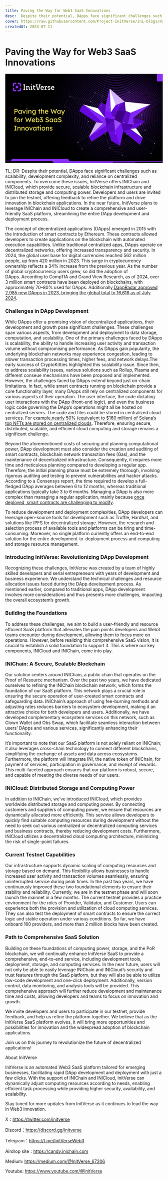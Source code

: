```yaml
---
title: Paving the Way for Web3 SaaS Innovations
desc:  Despite their potential, DApps face significant challenges such as scalability, development complexity, and reliance on centralized components.
cover: https://raw.githubusercontent.com/Project-InitVerse/ini-blogs/main/blogs/resources/images/20240711001.png
createdAt: 2024-07-11
---
```

# Paving the Way for Web3 SaaS Innovations

![image](https://raw.githubusercontent.com/Project-InitVerse/ini-blogs/main/blogs/resources/images/20240711001.png)

TL; DR: Despite their potential, DApps face significant challenges such as scalability, development complexity, and reliance on centralized components. To overcome these issues, InitVerse offers INIChain and INICloud, which provide secure, scalable blockchain infrastructure and distributed storage and computing power. Developers and users are invited to join the testnet, offering feedback to refine the platform and drive innovation in blockchain applications. In the near future, InitVerse plans to leverage INIChain and INICloud to create a comprehensive and user-friendly SaaS platform, streamlining the entire DApp development and deployment process.

The concept of decentralized applications (DApps) emerged in 2015 with the introduction of smart contracts by Ethereum. These contracts allowed developers to create applications on the blockchain with automated execution capabilities. Unlike traditional centralized apps, DApps operate on decentralized networks, offering increased transparency and security. In 2024, the global user base for digital currencies reached 562 million people, up from 420 million in 2023. This surge in cryptocurrency ownership reflects a 34% increase from the previous year. As the number of global cryptocurrency users grew, so did the adoption of DApps. According to CompTIA and Grand View Research, as of 2024, over 3 million smart contracts have been deployed on blockchains, with approximately 70–80% used for DApps. Additionally,[DappRadar approved 2,985 new DApps in 2023, bringing the global total to 16,618 as of July 2024](https://dappradar.com/blog/dapp-industry-report-2023-defi-nft-web3-games).
### Challenges in DApp Development
While DApps offer a promising vision of decentralized applications, their development and growth pose significant challenges. These challenges span various aspects, from development and deployment to data storage, computation, and scalability. One of the primary challenges faced by DApps is scalability, the ability to handle increasing user activity and transaction volume without compromising performance. As DApps gain popularity, the underlying blockchain networks may experience congestion, leading to slower transaction processing times, higher fees, and network delays.The early success of CryptoKitties highlighted this scalability issue. Since then, to address scalability issues, various solutions such as Rollup, Plasma and different conseue mechanisms have been proposed and implemented. However, the challenges faced by DApps extend beyond just on-chain limitations. In fact, while smart contracts running on blockchain provide a core functionality layer, many DApps still rely on centralized components for various aspects of their operation. The user interface, the code dictating user interactions with the DApp (front-end logic), and even the business logic code governing the DApp’s operations might all be hosted on centralized servers. The code and files could be stored in centralized cloud services. For example,[nearly 50% (equivalent to $160 million) of Solana’s top NFTs are stored on centralized clouds](https://x.com/AkordTeam/status/1803380632854102301). Therefore, ensuring secure, distributed, scalable, and efficient cloud computing and storage remains a significant challenge.

Beyond the aforementioned costs of securing and planning computational power, DApp development must also consider the creation and auditing of smart contracts, blockchain network transaction fees (Gas), and the maintenance of decentralized infrastructure. Consequently, it requires more time and meticulous planning compared to developing a regular app. Therefore, the initial planning phase must be extremely thorough, involving rigorous auditing and testing to prevent vulnerabilities and hacker attacks. According to a Consensys report, the time required to develop a full-fledged DApp averages between 6 to 12 months, whereas traditional applications typically take 3 to 6 months. Managing a DApp is also more complex than managing a regular application, mainly because [once deployed, smart contracts are challenging to modify](https://topflightapps.com/ideas/how-to-build-dapps-decentralized-applications/#1).

To reduce development and deployment complexities, DApp developers can leverage open-source tools for development such as Truffle, Hardhat, and solutions like IPFS for decentralized storage. However, the research and selection process of available tools and platforms can be tiring and time-consuming. Moreover, no single platform currently offers an end-to-end solution for the entire development-to-deployment process and computing and storage resource management.
### Introducing InitVerse: Revolutionizing DApp Development

Recognizing these challenges, InitVerse was created by a team of highly skilled developers and serial entrepreneurs with years of development and business experience. We understand the technical challenges and resource allocation issues faced during the DApp development process. As mentioned earlier, compared to traditional apps, DApp development involves more considerations and thus presents more challenges, impacting the overall ecosystem’s growth.
### Building the Foundations

To address these challenges, we aim to build a user-friendly and resource efficient SaaS platform that alleviates the pain points developers and Web3 teams encounter during development, allowing them to focus more on operations. However, before realizing this comprehensive SaaS vision, it is crucial to establish a solid foundation to support it. This is where our key components, INICloud and INIChain, come into play.
### INIChain: A Secure, Scalable Blockchain

Our solution centers around INIChain, a public chain that operates on the Proof of Resource mechanism. Over the past two years, we have dedicated ourselves to refining the INIChain blockchain network, which forms the foundation of our SaaS platform. This network plays a crucial role in ensuring the secure operation of user-created smart contracts and safeguarding data. INIChain’s approach of using fee-burning methods and adjusting rates reduces barriers to ecosystem development, making it an attractive choice for both developers and users. Additionally, we have developed complementary ecosystem services on this network, such as Clown Wallet and Obs Swap, which facilitate seamless interaction between users’ DApps and various services, significantly enhancing their functionality.

It’s important to note that our SaaS platform is not solely reliant on INIChain; it also leverages cross-chain technology to connect different blockchains, simplifying the exchange of assets and data across ecosystems. Furthermore, the platform will integrate INI, the native token of INIChain, for payment of services, participation in governance, and receipt of rewards. This multi-faceted approach ensures that our platform is robust, secure, and capable of meeting the diverse needs of our users.

### INICloud: Distributed Storage and Computing Power
In addition to INIChain, we’ve introduced INICloud, which provides worldwide distributed storage and computing power. By connecting customers and suppliers of computing power, we ensure that resources are dynamically allocated more efficiently. This service allows developers to quickly find suitable computing resources during development without the need to seek out various centralized or decentralized computing services and business contracts, thereby reducing development costs. Furthermore, INICloud utilizes a decentralized cloud computing architecture, minimizing the risk of single-point failures.
### Current Testnet Capabilities
Our infrastructure supports dynamic scaling of computing resources and storage based on demand. This flexibility allows businesses to handle increased user activity and transaction volumes seamlessly, ensuring uninterrupted service during peak times. In the past two years, we have continuously improved these two foundational elements to ensure their stability and reliability. Currently, we are in the testnet phase and will soon launch the mainnet in a few months. The current testnet provides a practice environment for the roles of Provider, Validator, and Customer. Users can experience both the provision and utilization of cloud computing services. They can also test the deployment of smart contracts to ensure the correct logic and stable operation under various conditions. So far, we have onboard 160 providers, and more than 2 million blocks have been created.

### Path to Comprehensive SaaS Solution
Building on these foundations of computing power, storage, and the PoR blockchain, we will continually enhance InitVerse SaaS to provide a comprehensive, end-to-end service, including development tools, deployment, storage, and computing services. In the near future, users will not only be able to easily leverage INIChain and INICloud’s security and trust features through the SaaS platform, but they will also be able to utilize low-code development and one-click deployment. Additionally, version control, data monitoring, and analysis tools will be provided. This comprehensive approach will further reduce development and maintenance time and costs, allowing developers and teams to focus on innovation and growth.

We invite developers and users to participate in our testnet, provide feedback, and help us refine the platform together. We believe that as the InitVerse SaaS platform evolves, it will bring more opportunities and possibilities for innovation and the widespread adoption of blockchain applications.

Join us on this journey to revolutionize the future of decentralized applications!

About InitVerse

InitVerse is an automated Web3 SaaS platform tailored for emerging businesses, facilitating rapid DApp development and deployment with just a few clicks. With the support of INIChain and INICloud, InitVerse can dynamically adjust computing resources according to needs, enabling efficient task processing while providing higher security, availability, and scalability.

Stay tuned for more updates from InitVerse as it continues to lead the way in Web3 innovation.

X：https://twitter.com/initverse

Discord：https://discord.gg/initverse

Telegram：https://t.me/InitVerseWeb3

Airdrop site：https://candy.inichain.com

Medium: https://medium.com/@InitVerse_67206

Youtube: https://www.youtube.com/@InitVerse